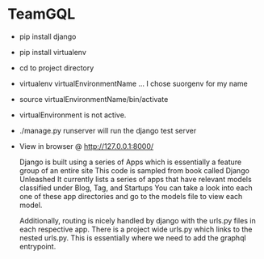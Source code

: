 # TeamGQL

-  pip install django
-  pip install virtualenv
-  cd to project directory
-  virtualenv virtualEnvironmentName ... I chose suorgenv for my name
-  source virtualEnvironmentName/bin/activate
-  virtualEnvironment is not active.
-  ./manage.py runserver will run the django test server
-  View in browser @ http://127.0.0.1:8000/

    Django is built using a series of Apps which is essentially a feature group of an entire site
    This code is sampled from book called Django Unleashed
    It currently lists a series of apps that have relevant models classified under Blog, Tag, and Startups
    You can take a look into each one of these app directories and go to the models file to view each model.
    
    Additionally, routing is nicely handled by django with the urls.py files in each respective app. There is a
    project wide urls.py which links to the nested urls.py. This is essentially where we need to add the graphql
    entrypoint.


